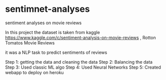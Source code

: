 # sentimnet-analyses
sentiment analyses on movie reviews

In this project the dataset is taken from kaggle https://www.kaggle.com/c/sentiment-analysis-on-movie-reviews ,
Rotton Tomatos Movie Reviews

it was a NLP task to predict sentiments of reviews

Step 1: getting the data and cleaning the data
Step 2: Balancing the data
Step 3: Used classic ML algo
Step 4: Used Neural Networks
Step 5: Created webapp to deploy on heroku

